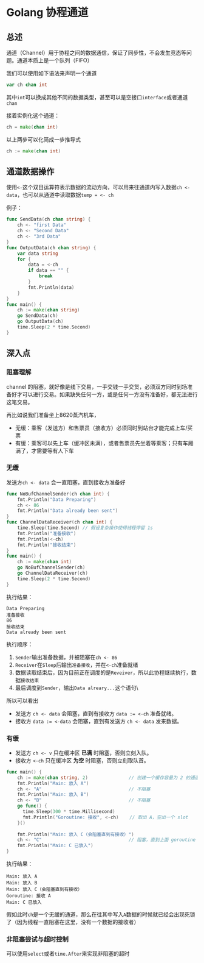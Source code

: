 # Golang 协程通道

## 总述

通道（Channel）用于协程之间的数据通信，保证了同步性，不会发生竞态等问题。通道本质上是一个队列（FIFO）

我们可以使用如下语法来声明一个通道
```go
var ch chan int
```
其中`int`可以换成其他不同的数据类型，甚至可以是空接口`interface`或者通道`chan`

接着实例化这个通道：
```go
ch = make(chan int)
```

以上两步可以化简成一步推导式
```go
ch := make(chan int)
```

## 通道数据操作

使用`<-`这个双目运算符表示数据的流动方向，可以用来往通道内写入数据`ch <- data`，也可以从通道中读取数据`temp = <- ch`

例子：
```go
func SendData(ch chan string) {
    ch <- "first Data"
    ch <- "Second Data"
    ch <- "3rd Data"
}
func OutputData(ch chan string) {
    var data string
    for {
        data = <-ch
        if data == "" {
            break
        }
        fmt.Println(data)
    }
}
func main() {
    ch := make(chan string)
    go SendData(ch)
    go OutputData(ch)
    time.Sleep(2 * time.Second)
}
```

## 深入点

### 阻塞理解

channel 的阻塞，就好像是线下交易，一手交钱一手交货，必须双方同时到场准备好才可以进行交易。如果缺失任何一方，或是任何一方没有准备好，都无法进行这笔交易。

再比如说我们准备坐上8620蒸汽机车，
- 无缓：乘客（发送方）和售票员（接收方）必须同时到站台才能完成上车/买票
- 有缓：乘客可以先上车（缓冲区未满），或者售票员先坐着等乘客；只有车厢满了，才需要等有人下车

### 无缓

发送方`ch <- data` 会一直阻塞，直到接收方准备好

```go
func NoBufChannelSender(ch chan int) {
    fmt.Println("Data Preparing")
    ch <- 86
    fmt.Println("Data already been sent")
}
func ChannelDataReceiver(ch chan int) {
    time.Sleep(time.Second) // 假设复杂操作使得线程停留 1s
    fmt.Println("准备接收")
    fmt.Println(<-ch)
    fmt.Println("接收结束")
}
func main() {
    ch := make(chan int)
    go NoBufChannelSender(ch)
    go ChannelDataReceiver(ch)
    time.Sleep(2 * time.Second)
}
```

执行结果：
```text
Data Preparing
准备接收
86
接收结束
Data already been sent
```

执行顺序：
1. `Sender`输出准备数据，并被阻塞在`ch <- 86`
2. `Receiver`在`Sleep`后输出`准备接收`，并在`<-ch`准备就绪
3. 数据读取结束后，因为目前正在调度的是`Reveiver`，所以此协程继续执行，数据`接收结束`
4. 最后调度到`Sender`，输出`Data alreary...`这个语句\

所以可以看出
- 发送方 `ch <- data` 会阻塞，直到有接收方 `data := <-ch` 准备就绪。
- 接收方 `data := <-data` 会阻塞，直到有发送方 `ch <- data` 发来数据。

### 有缓

- 发送方 `ch <- v` 只在缓冲区 **已满** 时阻塞，否则立刻入队。
- 接收方 `<-ch` 只在缓冲区 **为空** 时阻塞，否则立刻取队首。

```go
func main() {
    ch := make(chan string, 2)               // 创建一个缓存容量为 2 的通道
    fmt.Println("Main: 放入 A")
    ch <- "A"                                // 不阻塞
    fmt.Println("Main: 放入 B")
    ch <- "B"                                // 不阻塞
    go func() {
      time.Sleep(300 * time.Millisecond)
      fmt.Println("Goroutine: 接收", <-ch)    // 取出 A，空出一个 slot
    }()
    
    fmt.Println("Main: 放入 C（会阻塞直到有接收）")
    ch <- "C"                                // 阻塞，直到上面 goroutine `<-ch` 发生
    fmt.Println("Main: C 已放入")
}
```

执行结果：
```text
Main: 放入 A
Main: 放入 B
Main: 放入 C（会阻塞直到有接收）
Goroutine: 接收 A
Main: C 已放入
```

假如此时`ch`是一个无缓的通道，那么在往其中写入`A`数据的时候就已经会出现死锁了（因为线程一直阻塞在这里，没有一个数据的接收者）

### 非阻塞尝试与超时控制

可以使用`select`或者`time.After`来实现非阻塞的超时